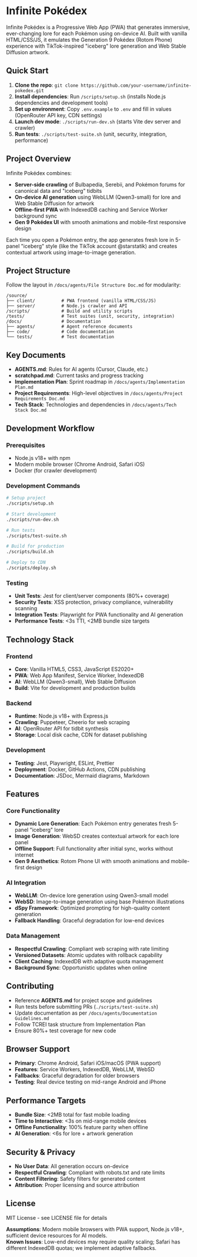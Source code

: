 # Infinite Pokédex

Infinite Pokédex is a Progressive Web App (PWA) that generates immersive, ever-changing lore for each Pokémon using on-device AI. Built with vanilla HTML/CSS/JS, it emulates the Generation 9 Pokédex (Rotom Phone) experience with TikTok-inspired "iceberg" lore generation and Web Stable Diffusion artwork.

## Quick Start

1. **Clone the repo**: `git clone https://github.com/your-username/infinite-pokedex.git`
2. **Install dependencies**: Run `/scripts/setup.sh` (installs Node.js dependencies and development tools)
3. **Set up environment**: Copy `.env.example` to `.env` and fill in values (OpenRouter API key, CDN settings)
4. **Launch dev mode**: `./scripts/run-dev.sh` (starts Vite dev server and crawler)
5. **Run tests**: `./scripts/test-suite.sh` (unit, security, integration, performance)

## Project Overview

Infinite Pokédex combines:
- **Server-side crawling** of Bulbapedia, Serebii, and Pokémon forums for canonical data and "iceberg" tidbits
- **On-device AI generation** using WebLLM (Qwen3-small) for lore and Web Stable Diffusion for artwork
- **Offline-first PWA** with IndexedDB caching and Service Worker background sync
- **Gen 9 Pokédex UI** with smooth animations and mobile-first responsive design

Each time you open a Pokémon entry, the app generates fresh lore in 5-panel "iceberg" style (like the TikTok account @starstatik) and creates contextual artwork using image-to-image generation.

## Project Structure

Follow the layout in `/docs/agents/File Structure Doc.md` for modularity:

```
/source/
├── client/          # PWA frontend (vanilla HTML/CSS/JS)
├── server/          # Node.js crawler and API
/scripts/            # Build and utility scripts
/tests/              # Test suites (unit, security, integration)
/docs/               # Documentation
├── agents/          # Agent reference documents
├── code/            # Code documentation
└── tests/           # Test documentation
```

## Key Documents

- **AGENTS.md**: Rules for AI agents (Cursor, Claude, etc.)
- **scratchpad.md**: Current tasks and progress tracking
- **Implementation Plan**: Sprint roadmap in `/docs/agents/Implementation Plan.md`
- **Project Requirements**: High-level objectives in `/docs/agents/Project Requirements Doc.md`
- **Tech Stack**: Technologies and dependencies in `/docs/agents/Tech Stack Doc.md`

## Development Workflow

### Prerequisites
- Node.js v18+ with npm
- Modern mobile browser (Chrome Android, Safari iOS)
- Docker (for crawler development)

### Development Commands
```bash
# Setup project
./scripts/setup.sh

# Start development
./scripts/run-dev.sh

# Run tests
./scripts/test-suite.sh

# Build for production
./scripts/build.sh

# Deploy to CDN
./scripts/deploy.sh
```

### Testing
- **Unit Tests**: Jest for client/server components (80%+ coverage)
- **Security Tests**: XSS protection, privacy compliance, vulnerability scanning
- **Integration Tests**: Playwright for PWA functionality and AI generation
- **Performance Tests**: <3s TTI, <2MB bundle size targets

## Technology Stack

### Frontend
- **Core**: Vanilla HTML5, CSS3, JavaScript ES2020+
- **PWA**: Web App Manifest, Service Worker, IndexedDB
- **AI**: WebLLM (Qwen3-small), Web Stable Diffusion
- **Build**: Vite for development and production builds

### Backend
- **Runtime**: Node.js v18+ with Express.js
- **Crawling**: Puppeteer, Cheerio for web scraping
- **AI**: OpenRouter API for tidbit synthesis
- **Storage**: Local disk cache, CDN for dataset publishing

### Development
- **Testing**: Jest, Playwright, ESLint, Prettier
- **Deployment**: Docker, GitHub Actions, CDN publishing
- **Documentation**: JSDoc, Mermaid diagrams, Markdown

## Features

### Core Functionality
- **Dynamic Lore Generation**: Each Pokémon entry generates fresh 5-panel "iceberg" lore
- **Image Generation**: WebSD creates contextual artwork for each lore panel
- **Offline Support**: Full functionality after initial sync, works without internet
- **Gen 9 Aesthetics**: Rotom Phone UI with smooth animations and mobile-first design

### AI Integration
- **WebLLM**: On-device lore generation using Qwen3-small model
- **WebSD**: Image-to-image generation using base Pokémon illustrations
- **dSpy Framework**: Optimized prompting for high-quality content generation
- **Fallback Handling**: Graceful degradation for low-end devices

### Data Management
- **Respectful Crawling**: Compliant web scraping with rate limiting
- **Versioned Datasets**: Atomic updates with rollback capability
- **Client Caching**: IndexedDB with adaptive quota management
- **Background Sync**: Opportunistic updates when online

## Contributing

- Reference **AGENTS.md** for project scope and guidelines
- Run tests before submitting PRs (`./scripts/test-suite.sh`)
- Update documentation as per `/docs/agents/Documentation Guidelines.md`
- Follow TCREI task structure from Implementation Plan
- Ensure 80%+ test coverage for new code

## Browser Support

- **Primary**: Chrome Android, Safari iOS/macOS (PWA support)
- **Features**: Service Workers, IndexedDB, WebLLM, WebSD
- **Fallbacks**: Graceful degradation for older browsers
- **Testing**: Real device testing on mid-range Android and iPhone

## Performance Targets

- **Bundle Size**: <2MB total for fast mobile loading
- **Time to Interactive**: <3s on mid-range mobile devices
- **Offline Functionality**: 100% feature parity when offline
- **AI Generation**: <6s for lore + artwork generation

## Security & Privacy

- **No User Data**: All generation occurs on-device
- **Respectful Crawling**: Compliant with robots.txt and rate limits
- **Content Filtering**: Safety filters for generated content
- **Attribution**: Proper licensing and source attribution

## License

MIT License - see LICENSE file for details

**Assumptions**: Modern mobile browsers with PWA support, Node.js v18+, sufficient device resources for AI models.  
**Known Issues**: Low-end devices may require quality scaling; Safari has different IndexedDB quotas; we implement adaptive fallbacks.
